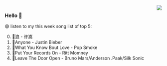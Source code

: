 <img align="right"  src="https://github-readme-stats.vercel.app/api/top-langs/?username=kvnZero" />

### Hello 👋

😄 listen to my this week song list of top 5:

0. 🌈浪 - 许嵩
1. 🌈Anyone - Justin Bieber
2. 🌈What You Know Bout Love - Pop Smoke
3. 🌈Put Your Records On - Ritt Momney
4. 🌈Leave The Door Open - Bruno Mars/Anderson .Paak/Silk Sonic

